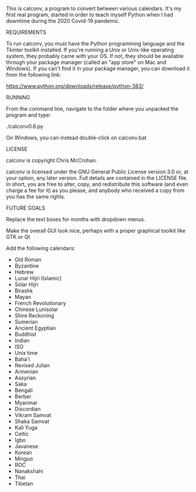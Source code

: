 This is calconv, a program to convert between various calendars. It's my first real program, started in order to teach myself Python when I had downtime during the 2020 Covid-19 pandemic.

REQUIREMENTS

To run calconv, you must have the Python programming language and the Tkinter toolkit installed. If you're running a Unix or Unix-like operating system, they probably came with your OS. If not, they should be available through your package manager (called an "app store" on Mac and Windows). If you can't find it in your package manager, you can download it from the following link:

https://www.python.org/downloads/release/python-383/

RUNNING

From the command line, navigate to the folder where you unpacked the program and type:

./calconv0.6.py

On Windows, you can instead double-click on calconv.bat

LICENSE

calconv is copyright Chris McCrohan.

calconv is licensed under the GNU General Public License version 3.0 or, at your option, any later version. Full details are contained in the LICENSE file. In short, you are free to alter, copy, and redistribute this software (and even charge a fee for it) as you please, and anybody who received a copy from you has the same rights.

FUTURE GOALS

Replace the text boxes for months with dropdown menus.

Make the overall GUI look nice, perhaps with a proper graphical toolkit like GTK or Qt

Add the following calendars:
* Old Roman
* Byzantine
* Hebrew
* Lunar Hijri (Islamic)
* Solar Hijri
* Birashk
* Mayan
* French Revolutionary
* Chinese Lunisolar
* Shire Reckoning
* Sumerian
* Ancient Egyptian
* Buddhist
* Indian
* ISO
* Unix time
* Baha'í
* Revised Julian
* Armenian
* Assyrian
* Saka
* Bengali
* Berber
* Myanmar
* Discordian
* Vikram Samvat
* Shaka Samvat
* Kali Yuga
* Celtic
* Igbo
* Javanese
* Korean
* Minguo
* ROC
* Nanakshahi
* Thai
* Tibetan

